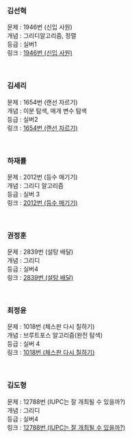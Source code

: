 ### 김선혁
문제 : 1946번 (신입 사원)<br />
개념 : 그리디알고리즘, 정렬<br />
등급 : 실버1<br />
링크 : [1946번 (신입 사원)](https://www.acmicpc.net/problem/1946)<br />

<br />

### 김세리
문제 : 1654번 (랜선 자르기)<br />
개념 : 이분 탐색, 매개 변수 탐색<br />
등급 : 실버2<br />
링크 : [1654번 (랜선 자르기)](https://www.acmicpc.net/problem/1654)<br />

<br />

### 하재률
문제 : 2012번 (등수 매기기) <br />
개념 : 그리디 알고리즘<br />
등급 : 실버 3 <br />
링크 : [2012번 (등수 매기기) ](https://www.acmicpc.net/problem/2012)<br />

<br />

### 권정훈
문제 : 2839번 (설탕 배달)<br />
개념 : 그리디<br />
등급 : 실버4<br />
링크 : [2839번 (설탕 배달)](https://www.acmicpc.net/problem/2839)<br />

<br />

### 최정윤
문제 : 1018번 (체스판 다시 칠하기)<br />
개념 : 브루트포스 알고리즘(완전 탐색)<br />
등급 : 실버 4<br />
링크 : [1018번 (체스판 다시 칠하기)](https://www.acmicpc.net/problem/1018)<br />

<br />

### 김도형
문제 : 12788번 (IUPC는 잘 개최될 수 있을까?)<br />
개념 : 그리디<br />
등급 : 실버4<br />
링크 : [12788번 (IUPC는 잘 개최될 수 있을까?)](https://www.acmicpc.net/problem/12788)<br />

<br />


